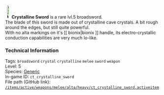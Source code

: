 ![ ](https://raw.githubusercontent.com/Ceterai/Enternia/main/items/active/weapons/melee/alta/heavy/ct_crystalline_sword.png) **Crystalline Sword** is a rare lvl.5 broadsword.  
The blade of this sword is made out of crystalline cave crystals. A bit rough around the edges, but still quite powerful.  
With no alta markings on it's [[ bionix|bionix ]] handle, its electro-crystallic conduction capabilities are very much Io-like.

### Technical Information

Tags: `broadsword` `crystal` `crystalline` `melee` `sword` `weapon`  
Level: 5  
Species: [Generic](https://starbounder.org/Perfectly_Generic_Item)  
In-game ID: `ct_crystalline_sword`  
File path (GitHub link): [`/items/active/weapons/melee/alta/heavy/ct_crystalline_sword.activeitem`](https://github.com/Ceterai/Enternia/blob/main/items/active/weapons/melee/alta/heavy/ct_crystalline_sword.activeitem)
